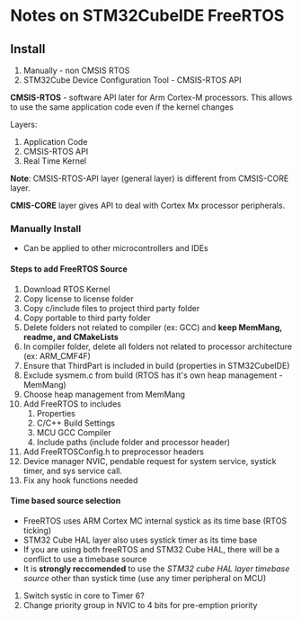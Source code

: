 # Notes on STM32CubeIDE FreeRTOS

## Install

1. Manually - non CMSIS RTOS
2. STM32Cube Device Configuration Tool - CMSIS-RTOS API

**CMSIS-RTOS** - software API later for Arm Cortex-M processors. This allows to use the same application code even if the kernel changes

Layers:

1. Application Code
2. CMSIS-RTOS API
3. Real Time Kernel

**Note**: CMSIS-RTOS-API layer (general layer) is different from CMSIS-CORE layer.

**CMIS-CORE** layer gives API to deal with Cortex Mx processor peripherals.

### Manually Install

- Can be applied to other microcontrollers and IDEs

#### Steps to add FreeRTOS Source

1. Download RTOS Kernel
2. Copy license to license folder
3. Copy c/include files to project third party folder
4. Copy portable to third party folder
5. Delete folders not related to compiler (ex: GCC) and **keep MemMang, readme, and CMakeLists**
6. In compiler folder, delete all folders not related to processor architecture (ex: ARM_CMF4F)
7. Ensure that ThirdPart is included in build (properties in STM32CubeIDE)
8. Exclude sysmem.c from build (RTOS has it's own heap management - MemMang)
9. Choose heap management from MemMang
10. Add FreeRTOS to includes
    1. Properties
    2. C/C++ Build Settings
    3. MCU GCC Compiler
    4. Include paths (include folder and processor header)
11. Add FreeRTOSConfig.h to preprocessor headers
12. Device manager NVIC, pendable request for system service, systick timer, and sys service call.
13. Fix any hook functions needed

#### Time based source selection

- FreeRTOS uses ARM Cortex MC internal systick as its time base (RTOS ticking)
- STM32 Cube HAL layer also uses systick timer as its time base
- If you are using both freeRTOS and STM32 Cube HAL, there will be a conflict to use a timebase source
- It is **strongly reccomended** to use the _STM32 cube HAL layer timebase source_ other than systick time (use any timer peripheral on MCU)

1. Switch systic in core to Timer 6?
2. Change priority group in NVIC to 4 bits for pre-emption priority

